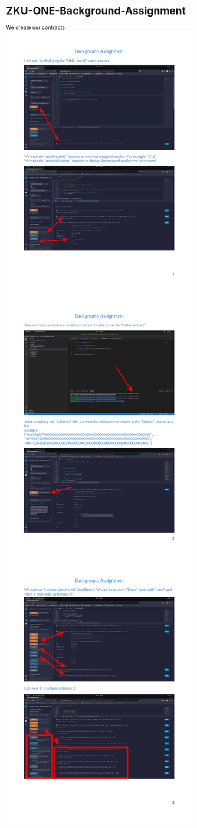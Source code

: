 # ZKU-ONE-Background-Assignment
 We create our contracts
![image 1](images/Background%20Assignment%20Page_1.jpg)
![image 1](images/Background%20Assignment%20Page_2.jpg)
![image 1](images/Background%20Assignment%20Page_3.jpg)